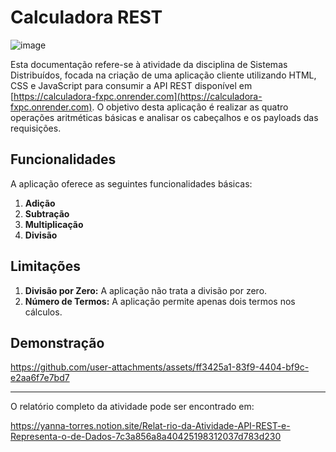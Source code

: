 # Calculadora REST
![image](https://github.com/user-attachments/assets/eb701350-7635-457e-9341-b8e3286d0dc7)


Esta documentação refere-se à atividade da disciplina de Sistemas Distribuídos, focada na criação de uma aplicação cliente utilizando HTML, CSS e JavaScript para consumir a API REST disponível em [https://calculadora-fxpc.onrender.com](https://calculadora-fxpc.onrender.com). O objetivo desta aplicação é realizar as quatro operações aritméticas básicas e analisar os cabeçalhos e os payloads das requisições.

## Funcionalidades

A aplicação oferece as seguintes funcionalidades básicas:

1. **Adição**
2. **Subtração**
3. **Multiplicação**
4. **Divisão**

## Limitações

1. **Divisão por Zero:** A aplicação não trata a divisão por zero.
2. **Número de Termos:** A aplicação permite apenas dois termos nos cálculos.
   
 ## Demonstração
https://github.com/user-attachments/assets/ff3425a1-83f9-4404-bf9c-e2aa6f7e7bd7

<hr>
 O relatório completo da atividade pode ser encontrado em: 
 
 https://yanna-torres.notion.site/Relat-rio-da-Atividade-API-REST-e-Representa-o-de-Dados-7c3a856a8a40425198312037d783d230
